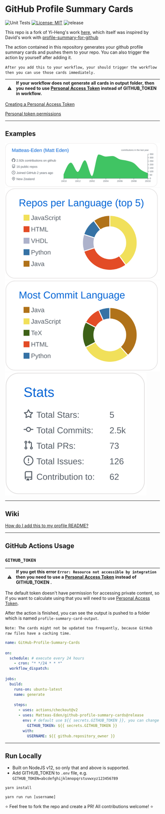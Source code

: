 # GitHub Profile Summary Cards

![Unit Tests](https://github.com/vn7n24fzkq/github-profile-summary-cards/workflows/Unit%20Tests/badge.svg)
[![License: MIT](https://img.shields.io/badge/License-MIT-yellow.svg)](https://github.com/vn7n24fzkq/github-profile-summary-cards/blob/master/LICENSE)
![release](https://img.shields.io/github/v/release/Matteas-Eden/github-profile-summary-cards.svg)

This repo is a fork of Yi-Heng's work [here](https://github.com/vn7n24fzkg/github-profile-summary-cards), which itself was inspired by David's work with [profile-summary-for-github](https://github.com/tipsy/profile-summary-for-github)

The action contained in this repository generates your github profile summary cards and pushes them to your repo.
You can also trigger the action by yourself after adding it.

`After you add this to your workflow, your should trigger the workflow then you can use those cards immediately.`

| :warning: | If your workflow does not generate all cards in output folder, then you need to use [Personal Access Token](https://docs.github.com/en/actions/configuring-and-managing-workflows/creating-and-storing-encrypted-secrets) instead of GITHUB_TOKEN in workflow.  |
| :-------: | :------------------------------------------------------------------------------------------------------------------------------------------------------------------------------------------------------------------------------------------------ |

[Creating a Personal Access Token
](https://docs.github.com/en/github/authenticating-to-github/creating-a-personal-access-token)

[Personal token permissions](https://github.com/Matteas-Eden/github-profile-summary-cards/wiki/Personal-access-token-permissions)

---

## Examples

![](https://raw.githubusercontent.com/Matteas-Eden/Matteas-Eden/master/profile-summary-card-output/github/0-profile-details.svg)
![](https://raw.githubusercontent.com/Matteas-Eden/Matteas-Eden/master/profile-summary-card-output/github/1-repos-per-language.svg)
![](https://raw.githubusercontent.com/Matteas-Eden/Matteas-Eden/master/profile-summary-card-output/github/2-most-commit-language.svg)
![](https://raw.githubusercontent.com/Matteas-Eden/Matteas-Eden/master/profile-summary-card-output/github/3-stats.svg)

<!-- [More example with themes](https://github.com/Matteas-Eden/github-profile-summary-cards-example/tree/master/profile-summary-card-output) -->

---

## Wiki

[How do I add this to my profile README?](https://github.com/Matteas-Eden/github-profile-summary-cards/wiki/Add-to-my-profile-README)

---

## GitHub Actions Usage

### `GITHUB_TOKEN`

| :warning: | If you get this error `Error: Resource not accessible by integration` then you need to use a [Personal Access Token](https://docs.github.com/en/actions/configuring-and-managing-workflows/creating-and-storing-encrypted-secrets) instead of GITHUB_TOKEN . |
| :-------: | :------------------------------------------------------------------------------------------------------------------------------------------------------------------------------------------------------------------------------------------------ |

The default token doesn't have permission for accessing private content, so if you want to calculate using that you will need to use [Personal Access Token](https://docs.github.com/en/actions/configuring-and-managing-workflows/creating-and-storing-encrypted-secrets).

After the action is finished, you can see the output is pushed to a folder which is named `profile-summary-card-output`.

`Note: The cards might not be updated too frequently, because GitHub raw files have a caching time.`

```yml
name: GitHub-Profile-Summary-Cards

on:
  schedule: # execute every 24 hours
    - cron: "* */24 * * *"
  workflow_dispatch:

jobs:
  build:
    runs-on: ubuntu-latest
    name: generate

    steps:
      - uses: actions/checkout@v2
      - uses: Matteas-Eden/github-profile-summary-cards@release
        env: # default use ${{ secrets.GITHUB_TOKEN }}, you can change to your personal access token
          GITHUB_TOKEN: ${{ secrets.GITHUB_TOKEN }}
        with:
          USERNAME: ${{ github.repository_owner }}
```

---

## Run Locally

- Built on NodeJS v12, so only that and above is supported.
- Add GITHUB_TOKEN to `.env` file, e.g. `GITHUB_TOKEN=abcdefghijklmnopqrstuvwxyz123456789`

```
yarn install
```

```
yarn run run [username]
```

:star: Feel free to fork the repo and create a PR! All contributions welcome! :star:
